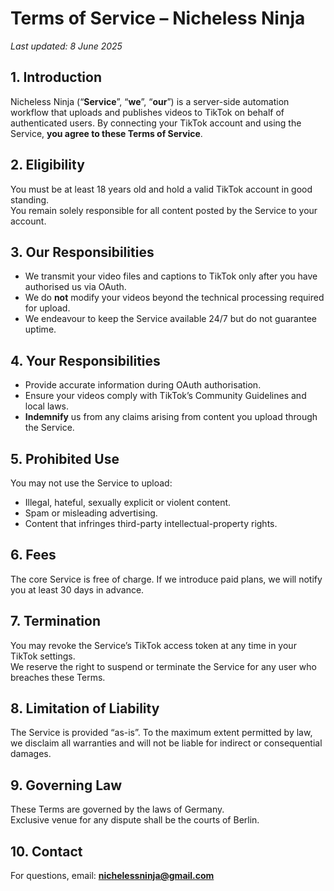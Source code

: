 # Terms of Service – Nicheless Ninja

_Last updated: 8 June 2025_

## 1. Introduction
Nicheless Ninja (“**Service**”, “**we**”, “**our**”) is a server-side automation workflow that uploads and publishes videos to TikTok on behalf of authenticated users. By connecting your TikTok account and using the Service, **you agree to these Terms of Service**.

## 2. Eligibility
You must be at least 18 years old and hold a valid TikTok account in good standing.  
You remain solely responsible for all content posted by the Service to your account.

## 3. Our Responsibilities
* We transmit your video files and captions to TikTok only after you have authorised us via OAuth.  
* We do **not** modify your videos beyond the technical processing required for upload.  
* We endeavour to keep the Service available 24/7 but do not guarantee uptime.

## 4. Your Responsibilities
* Provide accurate information during OAuth authorisation.  
* Ensure your videos comply with TikTok’s Community Guidelines and local laws.  
* **Indemnify** us from any claims arising from content you upload through the Service.

## 5. Prohibited Use
You may not use the Service to upload:
* Illegal, hateful, sexually explicit or violent content.  
* Spam or misleading advertising.  
* Content that infringes third-party intellectual-property rights.

## 6. Fees
The core Service is free of charge. If we introduce paid plans, we will notify you at least 30 days in advance.

## 7. Termination
You may revoke the Service’s TikTok access token at any time in your TikTok settings.  
We reserve the right to suspend or terminate the Service for any user who breaches these Terms.

## 8. Limitation of Liability
The Service is provided “as-is”. To the maximum extent permitted by law, we disclaim all warranties and will not be liable for indirect or consequential damages.

## 9. Governing Law
These Terms are governed by the laws of Germany.  
Exclusive venue for any dispute shall be the courts of Berlin.

## 10. Contact
For questions, email: **nichelessninja@gmail.com**  
